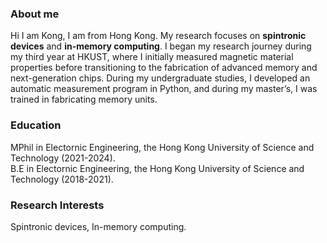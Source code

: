 
### About me

Hi I am Kong, I am from Hong Kong. 
My research focuses on <strong>spintronic devices</strong> and <strong>in-memory computing</strong>. I began my research journey during my third year at HKUST, where I initially measured magnetic material properties before transitioning to the fabrication of advanced memory and next-generation chips. During my undergraduate studies, I developed an automatic measurement program in Python, and during my master’s, I was trained in fabricating memory units.


### Education

MPhil in Electornic Engineering, the Hong Kong University of Science and Technology (2021-2024).\
B.E in Electornic Engineering, the Hong Kong University of Science and Technology (2018-2021).

### Research Interests
Spintronic devices, In-memory computing.